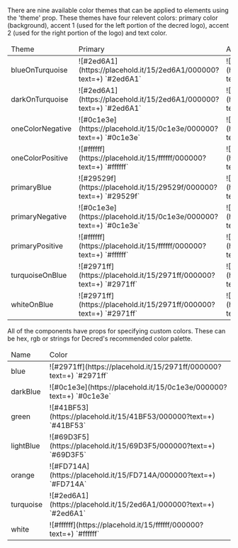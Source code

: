 There are nine available color themes that can be applied to elements using
the 'theme' prop. These themes have four relevent colors: primary color (background),
accent 1 (used for the left portion of the decred logo), accent 2 (used for the right
portion of the logo) and text color.

<table>
  <thead>
    <tr>
      <td>Theme</td>
      <td>Primary</td>
      <td>Accent 1</td>
      <td>Accent 2</td>
      <td>Text color</td>
    </tr>
  </thead>
  <tbody>
    <tr>
      <td>blueOnTurquoise</td>
      <td>![#2ed6A1](https://placehold.it/15/2ed6A1/000000?text=+) `#2ed6A1`</td>
      <td>![#2971ff](https://placehold.it/15/2971ff/000000?text=+) `#2971ff`</td>
      <td>![#2971ff](https://placehold.it/15/2971ff/000000?text=+) `#2971ff`</td>
      <td>![#2971ff](https://placehold.it/15/2971ff/000000?text=+) `#2971ff`</td>
    </tr>
    <tr>
      <td>darkOnTurquoise</td>
      <td>![#2ed6A1](https://placehold.it/15/2ed6A1/000000?text=+) `#2ed6A1`</td>
      <td>![#0c1e3e](https://placehold.it/15/0c1e3e/000000?text=+) `#0c1e3e`</td>
      <td>![#0c1e3e](https://placehold.it/15/0c1e3e/000000?text=+) `#0c1e3e`</td>
      <td>![#0c1e3e](https://placehold.it/15/0c1e3e/000000?text=+) `#0c1e3e`</td>
    </tr>
    <tr>
      <td>oneColorNegative</td>
      <td>![#0c1e3e](https://placehold.it/15/0c1e3e/000000?text=+) `#0c1e3e`</td>
      <td>![#ffffff](https://placehold.it/15/ffffff/000000?text=+) `#ffffff`</td>
      <td>![#ffffff](https://placehold.it/15/ffffff/000000?text=+) `#ffffff`</td>
      <td>![#ffffff](https://placehold.it/15/ffffff/000000?text=+) `#ffffff`</td>
    </tr>
    <tr>
      <td>oneColorPositive</td>
      <td>![#ffffff](https://placehold.it/15/ffffff/000000?text=+) `#ffffff`</td>
      <td>![#0c1e3e](https://placehold.it/15/0c1e3e/000000?text=+) `#0c1e3e`</td>
      <td>![#0c1e3e](https://placehold.it/15/0c1e3e/000000?text=+) `#0c1e3e`</td>
      <td>![#0c1e3e](https://placehold.it/15/0c1e3e/000000?text=+) `#0c1e3e`</td>
    </tr>
    <tr>
      <td>primaryBlue</td>
      <td>![#29529f](https://placehold.it/15/29529f/000000?text=+) `#29529f`</td>
      <td>![#2971ff](https://placehold.it/15/2971ff/000000?text=+) `#2971ff`</td>
      <td>![#2ed6A1](https://placehold.it/15/2ed6A1/000000?text=+) `#2ed6A1`</td>
      <td>![#ffffff](https://placehold.it/15/0c1e3e/000000?text=+) `#ffffff`</td>
    </tr>
    <tr>
      <td>primaryNegative</td>
      <td>![#0c1e3e](https://placehold.it/15/0c1e3e/000000?text=+) `#0c1e3e`</td>
      <td>![#2971ff](https://placehold.it/15/2971ff/000000?text=+) `#2971ff`</td>
      <td>![#2ed6A1](https://placehold.it/15/2ed6A1/000000?text=+) `#2ed6A1`</td>
      <td>![#ffffff](https://placehold.it/15/ffffff/000000?text=+) `#ffffff`</td>
    </tr>
    <tr>
      <td>primaryPositive</td>
      <td>![#ffffff](https://placehold.it/15/ffffff/000000?text=+) `#ffffff`</td>
      <td>![#2971ff](https://placehold.it/15/2971ff/000000?text=+) `#2971ff`</td>
      <td>![#2ed6A1](https://placehold.it/15/2ed6A1/000000?text=+) `#2ed6A1`</td>
      <td>![#0c1e3e](https://placehold.it/15/0c1e3e/000000?text=+) `#0c1e3e`</td>
    </tr>
    <tr>
      <td>turquoiseOnBlue</td>
      <td>![#2971ff](https://placehold.it/15/2971ff/000000?text=+) `#2971ff`</td>
      <td>![#2ed6A1](https://placehold.it/15/2ed6A1/000000?text=+) `#2ed6A1`</td>
      <td>![#2ed6A1](https://placehold.it/15/2ed6A1/000000?text=+) `#2ed6A1`</td>
      <td>![#2ed6A1](https://placehold.it/15/2ed6A1/000000?text=+) `#2ed6A1`</td>
    </tr>
    <tr>
      <td>whiteOnBlue</td>
      <td>![#2971ff](https://placehold.it/15/2971ff/000000?text=+) `#2971ff`</td>
      <td>![#ffffff](https://placehold.it/15/ffffff/000000?text=+) `#ffffff`</td>
      <td>![#ffffff](https://placehold.it/15/ffffff/000000?text=+) `#ffffff`</td>
      <td>![#ffffff](https://placehold.it/15/ffffff/000000?text=+) `#ffffff`</td>
    </tr>
  </tbody>
</table>

All of the components have props for specifying custom colors. These can be hex, rgb
or strings for  Decred's recommended color palette.

<table>
  <thead>
    <tr>
      <td>Name</td>
      <td>Color</td>
    </tr>
  </thead>
  <tbody>
    <tr>
      <td>blue</td>
      <td>![#2971ff](https://placehold.it/15/2971ff/000000?text=+) `#2971ff`</td>
    </tr>
    <tr>
      <td>darkBlue</td>
      <td>![#0c1e3e](https://placehold.it/15/0c1e3e/000000?text=+) `#0c1e3e`</td>
    </tr>
    <tr>
      <td>green</td>
      <td>![#41BF53](https://placehold.it/15/41BF53/000000?text=+) `#41BF53`</td>
    </tr>
    <tr>
      <td>lightBlue</td>
      <td>![#69D3F5](https://placehold.it/15/69D3F5/000000?text=+) `#69D3F5`</td>
    </tr>
    <tr>
      <td>orange</td>
      <td>![#FD714A](https://placehold.it/15/FD714A/000000?text=+) `#FD714A`</td>
    </tr>
    <tr>
      <td>turquoise</td>
      <td>![#2ed6A1](https://placehold.it/15/2ed6A1/000000?text=+) `#2ed6A1`</td>
    </tr>
    <tr>
      <td>white</td>
      <td>![#ffffff](https://placehold.it/15/ffffff/000000?text=+) `#ffffff`</td>
    </tr>
  </tbody>
</table>
